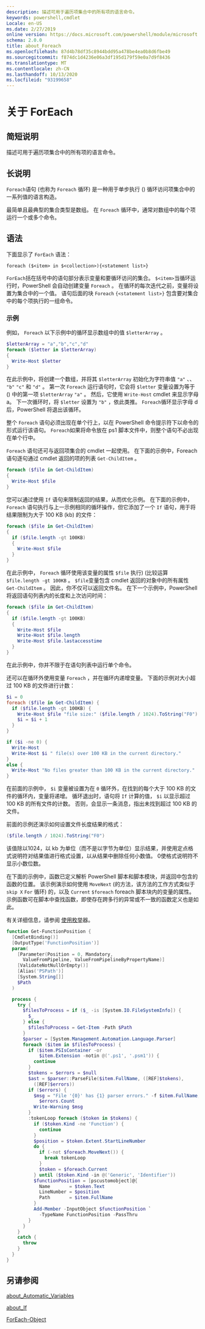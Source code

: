 ```yaml
---
description: 描述可用于遍历项集合中的所有项的语言命令。
keywords: powershell,cmdlet
Locale: en-US
ms.date: 2/27/2019
online version: https://docs.microsoft.com/powershell/module/microsoft.powershell.core/about/about_foreach?view=powershell-7.1&WT.mc_id=ps-gethelp
schema: 2.0.0
title: about_Foreach
ms.openlocfilehash: 87d4b78df35c8944bdd95a478be4ea0b8d6fbe49
ms.sourcegitcommit: f874dc1d4236e06a3df195d179f59e0a7d9f8436
ms.translationtype: MT
ms.contentlocale: zh-CN
ms.lasthandoff: 10/13/2020
ms.locfileid: "93199658"
---
```

# <a name="about-foreach"></a>关于 ForEach

## <a name="short-description"></a>简短说明
描述可用于遍历项集合中的所有项的语言命令。

## <a name="long-description"></a>长说明

`Foreach`语句 (也称为 `Foreach` 循环) 是一种用于单步执行 () 循环访问项集合中的一系列值的语言构造。

最简单且最典型的集合类型是数组。
在 `Foreach` 循环中，通常对数组中的每个项运行一个或多个命令。

## <a name="syntax"></a>语法

下面显示了 `ForEach` 语法：

```
foreach ($<item> in $<collection>){<statement list>}
```

`ForEach`括在括号中的语句部分表示变量和要循环访问的集合。 `$<item>`当循环运行时，PowerShell 会自动创建变量 `Foreach` 。 在循环的每次迭代之前，变量将设置为集合中的一个值。
语句后面的块 `Foreach` `{<statement list>}` 包含要对集合中的每个项执行的一组命令。

### <a name="examples"></a>示例

例如， `Foreach` 以下示例中的循环显示数组中的值 `$letterArray` 。

```powershell
$letterArray = "a","b","c","d"
foreach ($letter in $letterArray)
{
  Write-Host $letter
}
```

在此示例中，将创建一个数组，并将其 `$letterArray` 初始化为字符串值 `"a"` 、、 `"b"` `"c"` 和 `"d"` 。 第一次 `Foreach` 运行语句时，它会将 `$letter` 变量设置为等于 () 中的第一项 `$letterArray` `"a"` 。 然后，它使用 `Write-Host` cmdlet 来显示字母 a。 下一次循环时，将 `$letter` 设置为 `"b"` ，依此类推。 `Foreach`循环显示字母 d 后，PowerShell 将退出该循环。

整个 `Foreach` 语句必须出现在单个行上，以在 PowerShell 命令提示符下以命令的形式运行该语句。 `Foreach`如果将命令放在 ps1 脚本文件中，则整个语句不必出现在单个行中。

`Foreach` 语句还可与返回项集合的 cmdlet 一起使用。 在下面的示例中，Foreach 语句逐句通过 cmdlet 返回的项的列表 `Get-ChildItem` 。

```powershell
foreach ($file in Get-ChildItem)
{
  Write-Host $file
}
```

您可以通过使用 `If` 语句来限制返回的结果，从而优化示例。 在下面的示例中， `Foreach` 语句执行与上一示例相同的循环操作，但它添加了一个 `If` 语句，用于将结果限制为大于 100 KB (kb) 的文件：

```powershell
foreach ($file in Get-ChildItem)
{
  if ($file.length -gt 100KB)
  {
    Write-Host $file
  }
}
```

在此示例中， `Foreach` 循环使用该变量的属性 `$file` 执行)  (比较运算 `$file.length -gt 100KB` 。 `$file`变量包含 cmdlet 返回的对象中的所有属性 `Get-ChildItem` 。 因此，你不仅可以返回文件名。
在下一个示例中，PowerShell 将返回语句列表内的长度和上次访问时间：

```powershell
foreach ($file in Get-ChildItem)
{
  if ($file.length -gt 100KB)
  {
    Write-Host $file
    Write-Host $file.length
    Write-Host $file.lastaccesstime
  }
}
```

在此示例中，你并不限于在语句列表中运行单个命令。

还可以在循环外使用变量 `Foreach` ，并在循环内递增变量。 下面的示例对大小超过 100 KB 的文件进行计数：

```powershell
$i = 0
foreach ($file in Get-ChildItem) {
  if ($file.length -gt 100KB) {
    Write-Host $file "file size:" ($file.length / 1024).ToString("F0") KB
    $i = $i + 1
  }
}

if ($i -ne 0) {
  Write-Host
  Write-Host $i " file(s) over 100 KB in the current directory."
}
else {
  Write-Host "No files greater than 100 KB in the current directory."
}
```

在前面的示例中， `$i` 变量被设置为在 `0` 循环外，在找到的每个大于 100 KB 的文件的循环内，变量将递增。 循环退出时，语句将 `If` 计算的值， `$i` 以显示超过 100 KB 的所有文件的计数。 否则，会显示一条消息，指出未找到超过 100 KB 的文件。

前面的示例还演示如何设置文件长度结果的格式：

```powershell
($file.length / 1024).ToString("F0")
```

该值除以1024，以 kb 为单位（而不是以字节为单位）显示结果，并使用定点格式说明符对结果值进行格式设置，以从结果中删除任何小数值。 0使格式说明符不显示小数位数。

在下面的示例中，函数已定义解析 PowerShell 脚本和脚本模块，并返回中包含的函数的位置。 该示例演示如何使用 `MoveNext` (的方法，该方法的工作方式类似于 `skip X` `For` 循环) 的，以及 `Current` `$foreach` foreach 脚本块内的变量的属性。 示例函数可在脚本中查找函数，即使存在跨多行的异常或不一致的函数定义也是如此。

有关详细信息，请参阅 [使用枚举](about_Automatic_Variables.md#using-enumerators)器。

```powershell
function Get-FunctionPosition {
  [CmdletBinding()]
  [OutputType('FunctionPosition')]
  param(
    [Parameter(Position = 0, Mandatory,
      ValueFromPipeline, ValueFromPipelineByPropertyName)]
    [ValidateNotNullOrEmpty()]
    [Alias('PSPath')]
    [System.String[]]
    $Path
  )

  process {
    try {
      $filesToProcess = if ($_ -is [System.IO.FileSystemInfo]) {
        $_
      } else {
        $filesToProcess = Get-Item -Path $Path
      }
      $parser = [System.Management.Automation.Language.Parser]
      foreach ($item in $filesToProcess) {
        if ($item.PSIsContainer -or
            $item.Extension -notin @('.ps1', '.psm1')) {
          continue
        }
        $tokens = $errors = $null
        $ast = $parser::ParseFile($item.FullName, ([REF]$tokens),
          ([REF]$errors))
        if ($errors) {
          $msg = "File '{0}' has {1} parser errors." -f $item.FullName,
            $errors.Count
          Write-Warning $msg
        }
        :tokenLoop foreach ($token in $tokens) {
          if ($token.Kind -ne 'Function') {
            continue
          }
          $position = $token.Extent.StartLineNumber
          do {
            if (-not $foreach.MoveNext()) {
              break tokenLoop
            }
            $token = $foreach.Current
          } until ($token.Kind -in @('Generic', 'Identifier'))
          $functionPosition = [pscustomobject]@{
            Name       = $token.Text
            LineNumber = $position
            Path       = $item.FullName
          }
          Add-Member -InputObject $functionPosition `
            -TypeName FunctionPosition -PassThru
        }
      }
    }
    catch {
      throw
    }
  }
}
```

## <a name="see-also"></a>另请参阅

[about_Automatic_Variables](about_Automatic_Variables.md)

[about_If](about_If.md)

[ForEach-Object](xref:Microsoft.PowerShell.Core.ForEach-Object)

